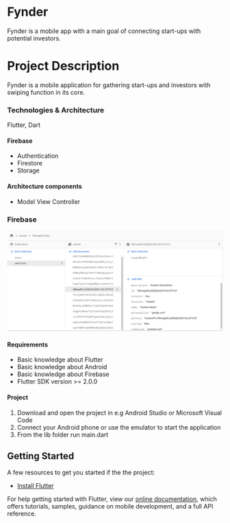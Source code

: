 # Fynder

Fynder is a mobile app with a main goal of connecting start-ups with potential investors.

# Project Description
Fynder is a mobile application for gathering start-ups and investors with swiping function in its core.

### Technologies & Architecture
Flutter, Dart

#### Firebase 
* Authentication
* Firestore
* Storage

#### Architecture components
* Model View Controller


### Firebase

 ![Firebase Storage](github_images/Firebase_Storage.png?raw=True)

#### Requirements
* Basic knowledge about Flutter
* Basic knowledge about Android
* Basic knowledge about Firebase
* Flutter SDK version >= 2.0.0

#### Project
1. Download and open the project in e.g Android Studio or Microsoft Visual Code
2. Connect your Android phone or use the emulator to start the application
3. From the lib folder run main.dart


## Getting Started



A few resources to get you started if the the project:

- [Install Flutter](https://docs.flutter.dev/get-started/install)

For help getting started with Flutter, view our
[online documentation](https://flutter.dev/docs), which offers tutorials,
samples, guidance on mobile development, and a full API reference.
